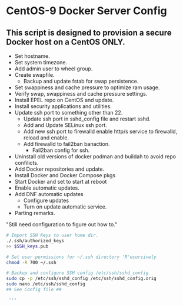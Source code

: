 
# CentOS-9 Docker Server Config

## This script is designed to provision a secure Docker host on a CentOS ONLY.
 
- Set hostname.
- Set system timezone.
- Add admin user to wheel group.
- Create swapfile.
  - Backup and update fstab for swap persistence.
- Set swappiness and cache pressure to optimize ram usage.
- Verify swap, swappiness and cache pressure settings.
- Install EPEL repo on CentOS and update.
- Install security applications and utilities.
- Update ssh port to something other than 22.
  - Update ssh port in sshd_config file and restart sshd.
  - Add and Update SELinux ssh port.
  - Add new ssh port to firewalld enable http/s service to firewalld, reload and enable.
  - Add firewalld to fail2ban banaction.
    - Fail2ban config for ssh.
 - Uninstall old versions of docker podman and buildah to avoid repo confilicts.
 - Add Docker repositories and update.
 - Install Docker and Docker Compose pkgs
 - Start Docker and set to start at reboot
 - Enable automatic updates.
 - Add DNF automatic updates
   - Configure updates
   - Turn on update automatic service.
 - Parting remarks.


"Still need configuration to figure out how to." 

```bash
# Import SSH Keys to user home dir.
./.ssh/authorized_keys
>> $SSH_keys.pub

# Set user permissions for ~/.ssh directory 'R'ecursively
chmod -R 700 ~/.ssh

# Backup and configure SSH config /etc/ssh/sshd_config
sudo cp -p /etc/ssh/sshd_config /etc/ssh/sshd_config.orig
sudo nano /etc/ssh/sshd_config
## See Config file ##

 '''
 
 
 